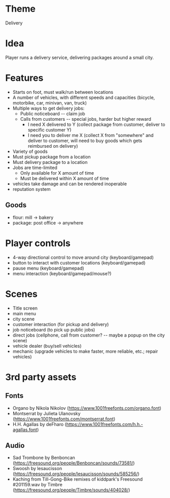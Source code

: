 # Theme
Delivery

# Idea
Player runs a delivery service, delivering packages around a small city.

# Features
- Starts on foot, must walk/run between locations
- A number of vehicles, with different speeds and capacities (bicycle, motorbike, car, minivan, van, truck)
- Multiple ways to get delivery jobs:
	- Public noticeboard -- claim job
	- Calls from customers -- special jobs, harder but higher reward
		- I need X delivered to Y (collect package from customer, deliver to specific customer Y)
		- I need you to deliver me X (collect X from "somewhere" and deliver to customer, will need to buy goods which gets reimbursed on delivery)
- Variety of goods
- Must pickup package from a location
- Must delivery package to a location
- Jobs are time-limited
	- Only available for X amount of time
	- Must be delivered within X amount of time
- vehicles take damage and can be rendered inoperable
- reputation system

## Goods
- flour: mill -> bakery
- package: post office -> anywhere

# Player controls
- 4-way directional control to move around city (keyboard/gamepad)
- button to interact with customer locations (keyboard/gamepad)
- pause menu (keyboard/gamepad)
- menu interaction (keyboard/gamepad/mouse?)

# Scenes
- Title screen
- main menu
- city scene
- customer interaction (for pickup and delivery)
- job noticeboard (to pick up public jobs)
- direct jobs (cellphone, call from customer? -- maybe a popup on the city scene)
- vehicle dealer (buy/sell vehicles)
- mechanic (upgrade vehicles to make faster, more reliable, etc.; repair vehicles)

# 3rd party assets
## Fonts
- Organo by Nikola Nikolov (https://www.1001freefonts.com/organo.font)
- Montserrat by Julieta Ulanovsky (https://www.1001freefonts.com/montserrat.font)
- H.H. Agallas by deFharo (https://www.1001freefonts.com/h.h.-agallas.font)

## Audio
- Sad Trombone by Benboncan (https://freesound.org/people/Benboncan/sounds/73581/)
- Swoosh by lesaucisson (https://freesound.org/people/lesaucisson/sounds/585256/)
- Kaching from Till-Gong-Bike remixes of kiddpark's Freesound #201159.wav by Timbre (https://freesound.org/people/Timbre/sounds/404028/)
